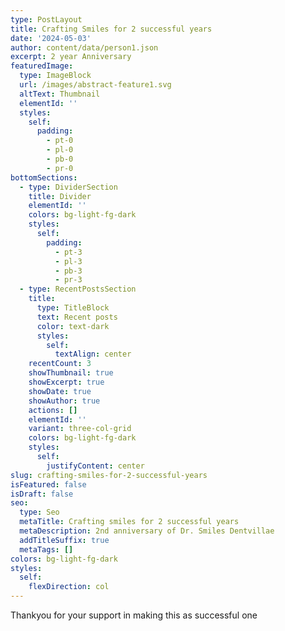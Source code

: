 ```yaml
---
type: PostLayout
title: Crafting Smiles for 2 successful years
date: '2024-05-03'
author: content/data/person1.json
excerpt: 2 year Anniversary
featuredImage:
  type: ImageBlock
  url: /images/abstract-feature1.svg
  altText: Thumbnail
  elementId: ''
  styles:
    self:
      padding:
        - pt-0
        - pl-0
        - pb-0
        - pr-0
bottomSections:
  - type: DividerSection
    title: Divider
    elementId: ''
    colors: bg-light-fg-dark
    styles:
      self:
        padding:
          - pt-3
          - pl-3
          - pb-3
          - pr-3
  - type: RecentPostsSection
    title:
      type: TitleBlock
      text: Recent posts
      color: text-dark
      styles:
        self:
          textAlign: center
    recentCount: 3
    showThumbnail: true
    showExcerpt: true
    showDate: true
    showAuthor: true
    actions: []
    elementId: ''
    variant: three-col-grid
    colors: bg-light-fg-dark
    styles:
      self:
        justifyContent: center
slug: crafting-smiles-for-2-successful-years
isFeatured: false
isDraft: false
seo:
  type: Seo
  metaTitle: Crafting smiles for 2 successful years
  metaDescription: 2nd anniversary of Dr. Smiles Dentvillae
  addTitleSuffix: true
  metaTags: []
colors: bg-light-fg-dark
styles:
  self:
    flexDirection: col
---
```

Thankyou for your support in making this as successful one
